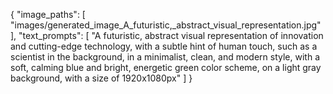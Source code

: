 {
"image_paths": [
"images/generated_image_A_futuristic,_abstract_visual_representation.jpg"
],
"text_prompts": [
"A futuristic, abstract visual representation of innovation and cutting-edge technology, with a subtle hint of human touch, such as a scientist in the background, in a minimalist, clean, and modern style, with a soft, calming blue and bright, energetic green color scheme, on a light gray background, with a size of 1920x1080px"
]
}